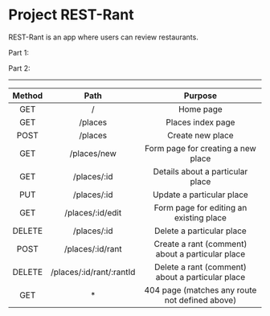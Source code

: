 # Project REST-Rant

REST-Rant is an app where users can review restaurants.

Part 1:

Part 2:
________________________________________________________________________________________
| Method |           Path           |                      Purpose                     |
|:------:|:------------------------:|:------------------------------------------------:|
|   GET  |             /            |                     Home page                    |
|   GET  |          /places         |                 Places index page                |
|  POST  |          /places         |                 Create new place                 |
|   GET  |        /places/new       |        Form page for creating a new place        |
|   GET  |        /places/:id       |         Details about a particular place         |
|   PUT  |        /places/:id       |             Update a particular place            |
|   GET  |     /places/:id/edit     |      Form page for editing an existing place     |
| DELETE |        /places/:id       |             Delete a particular place            |
|  POST  |     /places/:id/rant     | Create a rant (comment) about a particular place |
| DELETE | /places/:id/rant/:rantId | Delete a rant (comment) about a particular place |
|   GET  |             *            |  404 page (matches any route not defined above)  |